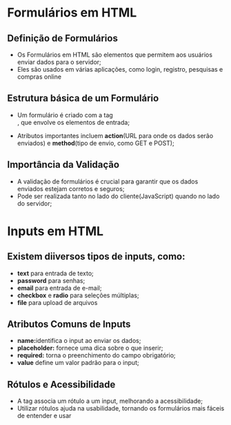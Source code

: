 <h1>Formulários em HTML</h1>
<h2>Definição de Formulários</h2>
<ul>
  <li>Os Formulários em HTML são elementos que permitem aos usuários enviar dados para o servidor;</li>
  <li>Eles são usados em várias aplicações, como login, registro, pesquisas e compras online</li>
</ul>

<h2>Estrutura básica de um Formulário</h2>
<ul>
  <li>Um formulário é criado com a tag <code><form></code>, que envolve os elementos de entrada;</li>
  <li>Atributos importantes incluem <strong>action</strong>(URL para onde os dados serão enviados) e <strong>method</strong>(tipo de envio, como GET e POST);</li>
</ul>

<h2>Importância da Validação</h2>
<ul>
<li>A validação de formulários é crucial para garantir que os dados enviados estejam corretos e seguros;</li>
<li>Pode ser realizada tanto no lado do cliente(JavaScript) quando no lado do servidor;</li>
</ul>

<h1>Inputs em HTML</h1>
<h2>Existem diiversos tipos de inputs, como:</h2>
<ul>
  <li><strong>text</strong> para entrada de texto;</li>
  <li><strong>password</strong> para senhas;</li>
  <li><strong>email</strong> para entrada de e-mail;</li>
  <li><strong>checkbox</strong> e <strong>radio</strong> para seleções múltiplas;</li>
  <li><strong>file</strong> para upload de arquivos</li>
</ul>

<h2>Atributos Comuns de Inputs</h2>
<ul>
  <li><strong>name:</strong>identifica o input ao enviar os dados;</li>
  <li><strong>placeholder:</strong> fornece uma dica sobre o que inserir;</li>
  <li><strong>required:</strong> torna o preenchimento do campo obrigatório;</li>
  <li><strong>value</strong> define um valor padrão para o input;</li>
</ul>

<h2>Rótulos e Acessibilidade</h2>
<ul>
  <li>A tag <code><label></code> associa um rótulo a um input, melhorando a acessibilidade;</li>
  <li>Utilizar rótulos ajuda na usabilidade, tornando os formulários mais fáceis de entender e usar</li>
</ul>

